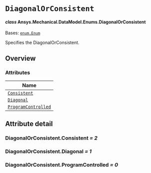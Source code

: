 # `DiagonalOrConsistent`

<a id="ansys.mechanical.stubs.v242.Ansys.Mechanical.DataModel.Enums.DiagonalOrConsistent"></a>

#### *class* Ansys.Mechanical.DataModel.Enums.DiagonalOrConsistent

Bases: [`enum.Enum`](https://docs.python.org/3/library/enum.html#enum.Enum)

Specifies the DiagonalOrConsistent.

<!-- !! processed by numpydoc !! -->

<a id="overview"></a>

## Overview

### Attributes

| Name |
| -------------------------------------------------------------------------------------------------------------------------------------------- |
| [`Consistent`](#DiagonalOrConsistent.Consistent) |
| [`Diagonal`](#DiagonalOrConsistent.Diagonal) |
| [`ProgramControlled`](#DiagonalOrConsistent.ProgramControlled) |

<a id="attribute-detail"></a>

## Attribute detail

<a id="DiagonalOrConsistent.Consistent"></a>

### DiagonalOrConsistent.Consistent *= 2*

<a id="DiagonalOrConsistent.Diagonal"></a>

### DiagonalOrConsistent.Diagonal *= 1*

<a id="DiagonalOrConsistent.ProgramControlled"></a>

### DiagonalOrConsistent.ProgramControlled *= 0*


